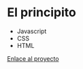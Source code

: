 # El principito
* Javascript
* CSS
* HTML

[Enlace al proyecto](https://le-petit-prince-duhr29qsf.now.sh/)
